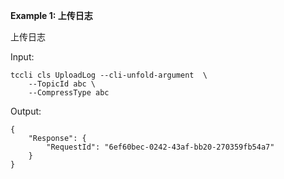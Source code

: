 **Example 1: 上传日志**

上传日志

Input: 

```
tccli cls UploadLog --cli-unfold-argument  \
    --TopicId abc \
    --CompressType abc
```

Output: 
```
{
    "Response": {
        "RequestId": "6ef60bec-0242-43af-bb20-270359fb54a7"
    }
}
```


